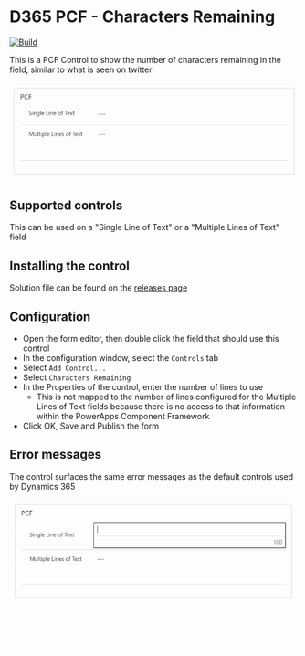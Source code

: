 # D365 PCF - Characters Remaining

[![Build](https://github.com/cathalnoonan/d365-pcf-charactersremaining/actions/workflows/BUILD.yml/badge.svg)](https://github.com/cathalnoonan/d365-pcf-charactersremaining/actions/workflows/BUILD.yml)

This is a PCF Control to show the number of characters remaining in the field, similar to what is seen on twitter

<img src="./img/d365-pcf-charactersremaining.gif" alt="Example" />

## Supported controls

This can be used on a "Single Line of Text" or a "Multiple Lines of Text" field

## Installing the control

Solution file can be found on the <a href="https://github.com/cathalnoonan/d365-pcf-charactersremaining/releases">releases page</a>

## Configuration

- Open the form editor, then double click the field that should use this control
- In the configuration window, select the `Controls` tab
- Select `Add Control...`
- Select `Characters Remaining`
- In the Properties of the control, enter the number of lines to use
  - This is not mapped to the number of lines configured for the Multiple Lines of Text fields because there is no access to that information within the PowerApps Component Framework
- Click OK, Save and Publish the form

## Error messages

The control surfaces the same error messages as the default controls used by Dynamics 365

<img src="./img/d365-pcf-charactersremaining-error.gif" alt="Error example" />
